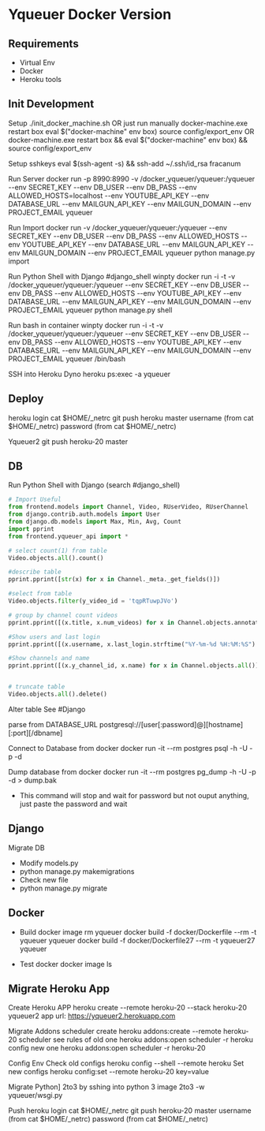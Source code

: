 # Yqueuer Docker Version

## Requirements
- Virtual Env
- Docker
- Heroku tools

## Init Development
Setup
    ./init_docker_machine.sh
  OR just run manually
    docker-machine.exe restart box
    eval $("docker-machine" env box)
    source config/export_env
  OR
    docker-machine.exe restart box && eval $("docker-machine" env box) && source config/export_env

Setup sshkeys
  eval $(ssh-agent -s) && ssh-add ~/.ssh/id_rsa
  fracanum

Run Server
  docker run -p 8990:8990 -v /docker_yqueuer/yqueuer:/yqueuer --env SECRET_KEY --env DB_USER --env DB_PASS --env ALLOWED_HOSTS=localhost --env YOUTUBE_API_KEY --env DATABASE_URL --env MAILGUN_API_KEY --env MAILGUN_DOMAIN --env PROJECT_EMAIL yqueuer

Run Import
  docker run -v /docker_yqueuer/yqueuer:/yqueuer --env SECRET_KEY --env DB_USER --env DB_PASS --env ALLOWED_HOSTS --env YOUTUBE_API_KEY --env DATABASE_URL --env MAILGUN_API_KEY --env MAILGUN_DOMAIN --env PROJECT_EMAIL yqueuer python manage.py import

Run Python Shell with Django #django_shell
  winpty docker run -i -t -v /docker_yqueuer/yqueuer:/yqueuer --env SECRET_KEY --env DB_USER --env DB_PASS --env ALLOWED_HOSTS --env YOUTUBE_API_KEY --env DATABASE_URL --env MAILGUN_API_KEY --env MAILGUN_DOMAIN --env PROJECT_EMAIL yqueuer python manage.py shell

Run bash in container
  winpty docker run -i -t -v /docker_yqueuer/yqueuer:/yqueuer  --env SECRET_KEY --env DB_USER --env DB_PASS --env ALLOWED_HOSTS --env YOUTUBE_API_KEY --env DATABASE_URL --env MAILGUN_API_KEY --env MAILGUN_DOMAIN --env PROJECT_EMAIL  yqueuer /bin/bash

SSH into Heroku Dyno
  heroku ps:exec -a yqueuer


## Deploy
  heroku login
  cat $HOME/_netrc
  git push heroku master
    username (from cat $HOME/_netrc)
    password (from cat $HOME/_netrc)

Yqueuer2
  git push heroku-20 master

## DB
Run Python Shell with Django (search #django_shell)

```python
# Import Useful
from frontend.models import Channel, Video, RUserVideo, RUserChannel
from django.contrib.auth.models import User
from django.db.models import Max, Min, Avg, Count
import pprint
from frontend.yqueuer_api import *

# select count(1) from table
Video.objects.all().count()

#describe table
pprint.pprint([str(x) for x in Channel._meta._get_fields()])

#select from table
Video.objects.filter(y_video_id = 'tqpRTuwpJVo')

# group by channel count videos
pprint.pprint([(x.title, x.num_videos) for x in Channel.objects.annotate(num_videos=Count('video'))])

#Show users and last login
pprint.pprint([(x.username, x.last_login.strftime("%Y-%m-%d %H:%M:%S") if x.last_login is not None else "NONE") for x in User.objects.all()])

#Show channels and name
pprint.pprint([(x.y_channel_id, x.name) for x in Channel.objects.all()])


# truncate table
Video.objects.all().delete()
```

Alter table
  See #Django


parse from DATABASE_URL
  postgresql://[user[:password]@][hostname][:port][/dbname]

Connect to Database from docker
  docker run -it --rm  postgres psql -h <HOSTNAME> -U <USERNAME> -p <PORT> -d <DBNAME>

Dump database from docker
  docker run -it --rm  postgres pg_dump -h <HOSTNAME> -U <USERNAME> -p <PORT> -d <DBNAME> > dump.bak
  * This command will stop and wait for password but not ouput anything, just paste the password and wait

## Django

Migrate DB
  - Modify models.py
  - python manage.py makemigrations
  - Check new file
  - python manage.py migrate

## Docker
- Build
  docker image rm yqueuer
  docker build -f docker/Dockerfile --rm -t yqueuer yqueuer
  docker build -f docker/Dockerfile27 --rm -t yqueuer27 yqueuer

- Test docker
  docker image ls

## Migrate Heroku App
Create Heroku APP
  heroku create --remote heroku-20 --stack heroku-20 yqueuer2
  app url: https://yqueuer2.herokuapp.com

Migrate Addons
  scheduler
    create
      heroku addons:create --remote heroku-20 scheduler
    see rules of old one
      heroku addons:open scheduler  -r heroku
    config new one
      heroku addons:open scheduler  -r heroku-20

Config Env
  Check old configs
    heroku config --shell --remote heroku
  Set new configs
    heroku config:set --remote heroku-20 key=value

Migrate Python]
  2to3 by sshing into python 3 image
  2to3 -w yqueuer/wsgi.py

Push
  heroku login
  cat $HOME/_netrc
  git push heroku-20 master
    username (from cat $HOME/_netrc)
    password (from cat $HOME/_netrc)
